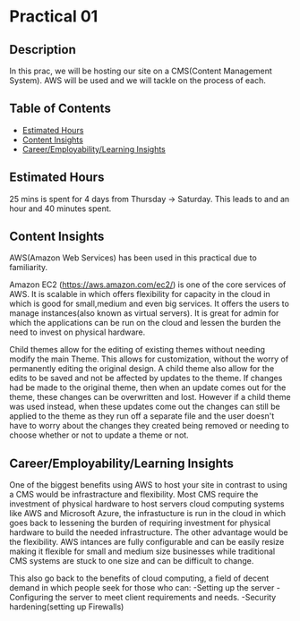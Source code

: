 # Practical 01

## Description

In this prac, we will be hosting our site on a CMS(Content Management System). AWS will be used and we will tackle on the process of each.

## Table of Contents

- [Estimated Hours](#estimated-Hours)
- [Content Insights](#content-insights)
- [Career/Employability/Learning Insights](#career)

## Estimated Hours

25 mins is spent for 4 days from Thursday -> Saturday.
This leads to and an hour and 40 minutes spent.

## Content Insights

AWS(Amazon Web Services) has been used in this practical due to familiarity.

Amazon EC2 (https://aws.amazon.com/ec2/) is one of the core services of AWS. It is scalable in which offers flexibility for capacity in the cloud in which is good for small,medium and even big services. It offers the users to manage instances(also known as virtual servers). It is great for admin for which the applications can be run on the cloud and lessen the burden the need to invest on physical hardware.

Child themes allow for the editing of existing themes without needing modify the main Theme. This allows for customization, without the worry of permanently editing the original design.
A child theme also allow for the edits to be saved and not be affected by updates to the theme.
If changes had be made to the original theme, then when an update comes out for the theme, these changes can be overwritten and lost.
However if a child theme was used instead, when these updates come out the changes can still be applied to the theme as they run off a separate file and the user doesn't have to worry about the changes they created being removed or needing to choose whether or not to update a theme or not.

## Career/Employability/Learning Insights

One of the biggest benefits using AWS to host your site in contrast to using a CMS would be infrastracture and flexibility. Most CMS require the investment of physical hardware to host servers cloud computing systems like AWS and Microsoft Azure, the infrastucture is run in the cloud in which goes back to lessening the burden of requiring investment for physical hardware to build the needed infrastructure. The other advantage would be the flexibility. AWS intances are fully configurable and can  be easily resize making it flexible for small and medium size businesses while traditional CMS systems are stuck to one size and can be difficult to change.

This also go back to the benefits of cloud computing, a field of decent demand in which people seek for those who can:
    -Setting up the server
    -Configuring the server to meet client requirements and needs.
    -Security hardening(setting up Firewalls)



